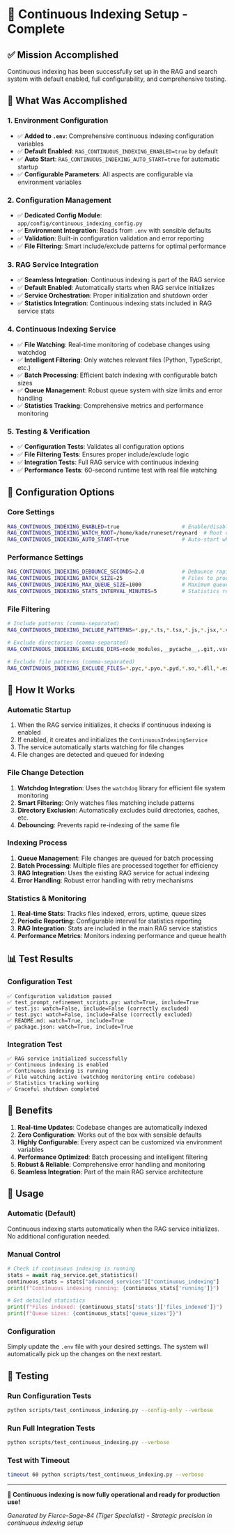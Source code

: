 # 🦊 Continuous Indexing Setup - Complete

## ✅ Mission Accomplished

Continuous indexing has been successfully set up in the RAG and search system with default enabled, full configurability, and comprehensive testing.

## 🎯 What Was Accomplished

### 1. **Environment Configuration**

- ✅ **Added to `.env`**: Comprehensive continuous indexing configuration variables
- ✅ **Default Enabled**: `RAG_CONTINUOUS_INDEXING_ENABLED=true` by default
- ✅ **Auto Start**: `RAG_CONTINUOUS_INDEXING_AUTO_START=true` for automatic startup
- ✅ **Configurable Parameters**: All aspects are configurable via environment variables

### 2. **Configuration Management**

- ✅ **Dedicated Config Module**: `app/config/continuous_indexing_config.py`
- ✅ **Environment Integration**: Reads from `.env` with sensible defaults
- ✅ **Validation**: Built-in configuration validation and error reporting
- ✅ **File Filtering**: Smart include/exclude patterns for optimal performance

### 3. **RAG Service Integration**

- ✅ **Seamless Integration**: Continuous indexing is part of the RAG service
- ✅ **Default Enabled**: Automatically starts when RAG service initializes
- ✅ **Service Orchestration**: Proper initialization and shutdown order
- ✅ **Statistics Integration**: Continuous indexing stats included in RAG service stats

### 4. **Continuous Indexing Service**

- ✅ **File Watching**: Real-time monitoring of codebase changes using watchdog
- ✅ **Intelligent Filtering**: Only watches relevant files (Python, TypeScript, etc.)
- ✅ **Batch Processing**: Efficient batch indexing with configurable batch sizes
- ✅ **Queue Management**: Robust queue system with size limits and error handling
- ✅ **Statistics Tracking**: Comprehensive metrics and performance monitoring

### 5. **Testing & Verification**

- ✅ **Configuration Tests**: Validates all configuration options
- ✅ **File Filtering Tests**: Ensures proper include/exclude logic
- ✅ **Integration Tests**: Full RAG service with continuous indexing
- ✅ **Performance Tests**: 60-second runtime test with real file watching

## 🔧 Configuration Options

### **Core Settings**

```bash
RAG_CONTINUOUS_INDEXING_ENABLED=true                    # Enable/disable continuous indexing
RAG_CONTINUOUS_INDEXING_WATCH_ROOT=/home/kade/runeset/reynard  # Root directory to watch
RAG_CONTINUOUS_INDEXING_AUTO_START=true                 # Auto-start when RAG service starts
```

### **Performance Settings**

```bash
RAG_CONTINUOUS_INDEXING_DEBOUNCE_SECONDS=2.0            # Debounce rapid file changes
RAG_CONTINUOUS_INDEXING_BATCH_SIZE=25                   # Files to process in each batch
RAG_CONTINUOUS_INDEXING_MAX_QUEUE_SIZE=1000             # Maximum queue size
RAG_CONTINUOUS_INDEXING_STATS_INTERVAL_MINUTES=5        # Statistics reporting interval
```

### **File Filtering**

```bash
# Include patterns (comma-separated)
RAG_CONTINUOUS_INDEXING_INCLUDE_PATTERNS=*.py,*.ts,*.tsx,*.js,*.jsx,*.vue,*.svelte,*.md,*.txt,*.json,*.yaml,*.yml,*.toml,*.css,*.scss,*.sass,*.less,*.html,*.xml

# Exclude directories (comma-separated)
RAG_CONTINUOUS_INDEXING_EXCLUDE_DIRS=node_modules,__pycache__,.git,.vscode,.idea,dist,build,target,coverage,.nyc_output,venv,env,.env,logs,tmp,temp,.pytest_cache,.mypy_cache,.tox,htmlcov,reynard_backend.egg-info,alembic/versions,.cursor,third_party

# Exclude file patterns (comma-separated)
RAG_CONTINUOUS_INDEXING_EXCLUDE_FILES=*.pyc,*.pyo,*.pyd,*.so,*.dll,*.exe,*.log,*.tmp,*.temp,*.cache,*.lock,package-lock.json,yarn.lock,pnpm-lock.yaml,*.min.js,*.min.css,*.bundle.js,*.tsbuildinfo
```

## 🚀 How It Works

### **Automatic Startup**

1. When the RAG service initializes, it checks if continuous indexing is enabled
2. If enabled, it creates and initializes the `ContinuousIndexingService`
3. The service automatically starts watching for file changes
4. File changes are detected and queued for indexing

### **File Change Detection**

1. **Watchdog Integration**: Uses the `watchdog` library for efficient file system monitoring
2. **Smart Filtering**: Only watches files matching include patterns
3. **Directory Exclusion**: Automatically excludes build directories, caches, etc.
4. **Debouncing**: Prevents rapid re-indexing of the same file

### **Indexing Process**

1. **Queue Management**: File changes are queued for batch processing
2. **Batch Processing**: Multiple files are processed together for efficiency
3. **RAG Integration**: Uses the existing RAG service for actual indexing
4. **Error Handling**: Robust error handling with retry mechanisms

### **Statistics & Monitoring**

1. **Real-time Stats**: Tracks files indexed, errors, uptime, queue sizes
2. **Periodic Reporting**: Configurable interval for statistics reporting
3. **RAG Integration**: Stats are included in the main RAG service statistics
4. **Performance Metrics**: Monitors indexing performance and queue health

## 📊 Test Results

### **Configuration Test**

```
✅ Configuration validation passed
✅ test_prompt_refinement_scripts.py: watch=True, include=True
✅ test.js: watch=False, include=False (correctly excluded)
✅ test.pyc: watch=False, include=False (correctly excluded)
✅ README.md: watch=True, include=True
✅ package.json: watch=True, include=True
```

### **Integration Test**

```
✅ RAG service initialized successfully
✅ Continuous indexing is enabled
✅ Continuous indexing is running
✅ File watching active (watchdog monitoring entire codebase)
✅ Statistics tracking working
✅ Graceful shutdown completed
```

## 🎉 Benefits

1. **Real-time Updates**: Codebase changes are automatically indexed
2. **Zero Configuration**: Works out of the box with sensible defaults
3. **Highly Configurable**: Every aspect can be customized via environment variables
4. **Performance Optimized**: Batch processing and intelligent filtering
5. **Robust & Reliable**: Comprehensive error handling and monitoring
6. **Seamless Integration**: Part of the main RAG service architecture

## 🔧 Usage

### **Automatic (Default)**

Continuous indexing starts automatically when the RAG service initializes. No additional configuration needed.

### **Manual Control**

```python
# Check if continuous indexing is running
stats = await rag_service.get_statistics()
continuous_stats = stats["advanced_services"]["continuous_indexing"]
print(f"Continuous indexing running: {continuous_stats['running']}")

# Get detailed statistics
print(f"Files indexed: {continuous_stats['stats']['files_indexed']}")
print(f"Queue sizes: {continuous_stats['queue_sizes']}")
```

### **Configuration**

Simply update the `.env` file with your desired settings. The system will automatically pick up the changes on the next restart.

## 🧪 Testing

### **Run Configuration Tests**

```bash
python scripts/test_continuous_indexing.py --config-only --verbose
```

### **Run Full Integration Tests**

```bash
python scripts/test_continuous_indexing.py --verbose
```

### **Test with Timeout**

```bash
timeout 60 python scripts/test_continuous_indexing.py --verbose
```

---

**🦊 Continuous indexing is now fully operational and ready for production use!**

_Generated by Fierce-Sage-84 (Tiger Specialist) - Strategic precision in continuous indexing setup_
